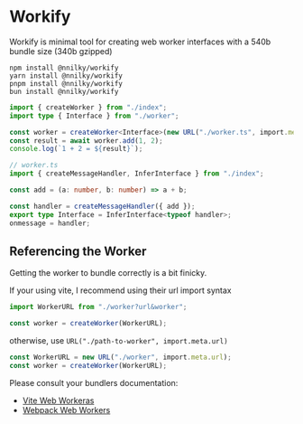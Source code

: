# Workify

Workify is minimal tool for creating web worker interfaces with a 540b bundle size (340b gzipped)

```
npm install @nnilky/workify
yarn install @nnilky/workify
pnpm install @nnilky/workify
bun install @nnilky/workify
```

```ts
import { createWorker } from "./index";
import type { Interface } from "./worker";

const worker = createWorker<Interface>(new URL("./worker.ts", import.meta.url));
const result = await worker.add(1, 2);
console.log(`1 + 2 = ${result}`);
```

```ts
// worker.ts
import { createMessageHandler, InferInterface } from "./index";

const add = (a: number, b: number) => a + b;

const handler = createMessageHandler({ add });
export type Interface = InferInterface<typeof handler>;
onmessage = handler;
```

## Referencing the Worker

Getting the worker to bundle correctly is a bit finicky.

If your using vite, I recommend using their url import syntax

```ts
import WorkerURL from "./worker?url&worker";

const worker = createWorker(WorkerURL);
```

otherwise, use `URL("./path-to-worker", import.meta.url)`

```ts
const WorkerURL = new URL("./worker", import.meta.url);
const worker = createWorker(WorkerURL);
```

Please consult your bundlers documentation:

-   [Vite Web Workeras](https://vite.dev/guide/features.html#web-workers)
-   [Webpack Web Workers](https://webpack.js.org/guides/web-workers/)
